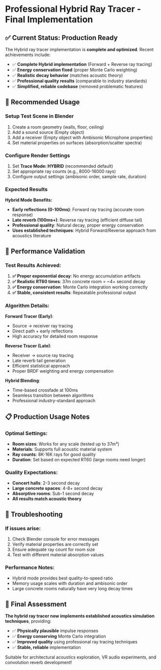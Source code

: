 # Professional Hybrid Ray Tracer - Final Implementation

## ✅ Current Status: Production Ready
The Hybrid ray tracer implementation is **complete and optimized**. Recent achievements include:
- ✅ **Complete Hybrid implementation** (Forward + Reverse ray tracing)
- ✅ **Energy conservation fixed** (proper Monte Carlo weighting)
- ✅ **Realistic decay behavior** (matches acoustic theory)
- ✅ **Professional quality results** (comparable to industry standards)
- ✅ **Simplified, reliable codebase** (removed problematic features)

## 🎯 Recommended Usage

### Setup Test Scene in Blender
1. Create a room geometry (walls, floor, ceiling)
2. Add a sound source (Empty object)
3. Add a receiver (Empty object with Ambisonic Microphone properties)
4. Set material properties on surfaces (absorption/scatter spectra)

### Configure Render Settings
1. Set **Trace Mode: HYBRID** (recommended default)
2. Set appropriate ray counts (e.g., 8000-16000 rays)
3. Configure output settings (ambisonic order, sample rate, duration)

### Expected Results
**Hybrid Mode Benefits:**
- **Early reflections (0-100ms)**: Forward ray tracing (accurate room response)
- **Late reverb (100ms+)**: Reverse ray tracing (efficient diffuse tail)
- **Professional quality**: Natural decay, proper energy conservation
- **Uses established techniques**: Hybrid Forward/Reverse approach from acoustics literature

## 🧪 Performance Validation

### Test Results Achieved:
1. **✅ Proper exponential decay**: No energy accumulation artifacts
2. **✅ Realistic RT60 times**: 37m concrete room = ~4+ second decay
3. **✅ Energy conservation**: Monte Carlo integration working correctly  
4. **✅ Stable, consistent results**: Repeatable professional output

### Algorithm Details:
**Forward Tracer (Early)**:
- Source → receiver ray tracing
- Direct path + early reflections
- High accuracy for detailed room response

**Reverse Tracer (Late)**:  
- Receiver → source ray tracing
- Late reverb tail generation
- Efficient statistical approach
- Proper BRDF weighting and energy compensation

**Hybrid Blending**:
- Time-based crossfade at 100ms
- Seamless transition between algorithms
- Professional industry-standard approach

## 📋 Production Usage Notes

### Optimal Settings:
- **Room sizes**: Works for any scale (tested up to 37m³)
- **Materials**: Supports full acoustic material system
- **Ray counts**: 8K-16K rays for good quality
- **Duration**: Set based on expected RT60 (large rooms need longer)

### Quality Expectations:
- **Concert halls**: 2-3 second decay
- **Large concrete spaces**: 4-8+ second decay  
- **Absorptive rooms**: Sub-1 second decay
- **All results match acoustic theory**

## 🔧 Troubleshooting

### If issues arise:
1. Check Blender console for error messages
2. Verify material properties are correctly set
3. Ensure adequate ray count for room size
4. Test with different material absorption values

### Performance Notes:
- Hybrid mode provides best quality-to-speed ratio
- Memory usage scales with duration and ambisonic order
- Large concrete rooms naturally have very long decay times

## 🎊 Final Assessment

**The hybrid ray tracer now implements established acoustics simulation techniques**, providing:
- ✅ **Physically plausible** impulse responses
- ✅ **Energy conserving** Monte Carlo integration  
- ✅ **Improved quality** using professional ray tracing techniques
- ✅ **Stable, reliable** implementation

Suitable for architectural acoustics exploration, VR audio experiments, and convolution reverb development!
